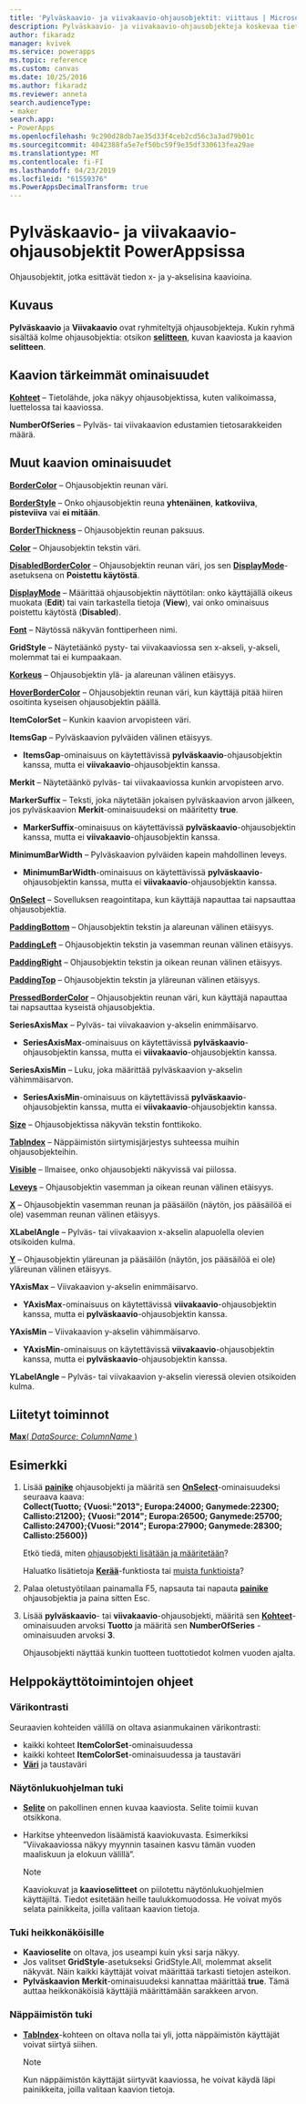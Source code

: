 ```yaml
---
title: 'Pylväskaavio- ja viivakaavio-ohjausobjektit: viittaus | Microsoft Docs'
description: Pylväskaavio- ja viivakaavio-ohjausobjekteja koskevaa tietoa, mukaan lukien ominaisuuksia ja esimerkkejä
author: fikaradz
manager: kvivek
ms.service: powerapps
ms.topic: reference
ms.custom: canvas
ms.date: 10/25/2016
ms.author: fikaradz
ms.reviewer: anneta
search.audienceType:
- maker
search.app:
- PowerApps
ms.openlocfilehash: 9c290d28db7ae35d33f4ceb2cd56c3a3ad79b01c
ms.sourcegitcommit: 4042388fa5e7ef50bc59f9e35df330613fea29ae
ms.translationtype: MT
ms.contentlocale: fi-FI
ms.lasthandoff: 04/23/2019
ms.locfileid: "61559376"
ms.PowerAppsDecimalTransform: true
---
```

# <a name="column-chart-and-line-chart-controls-in-powerapps"></a>Pylväskaavio- ja viivakaavio-ohjausobjektit PowerAppsissa
Ohjausobjektit, jotka esittävät tiedon x- ja y-akselisina kaavioina.

## <a name="description"></a>Kuvaus
**Pylväskaavio** ja **Viivakaavio** ovat ryhmiteltyjä ohjausobjekteja. Kukin ryhmä sisältää kolme ohjausobjektia: otsikon **[selitteen](control-text-box.md)**, kuvan kaaviosta ja kaavion **selitteen**.

## <a name="chart-key-properties"></a>Kaavion tärkeimmät ominaisuudet
**[Kohteet](properties-core.md)** – Tietolähde, joka näkyy ohjausobjektissa, kuten valikoimassa, luettelossa tai kaaviossa.

**NumberOfSeries** – Pylväs- tai viivakaavion edustamien tietosarakkeiden määrä.

## <a name="additional-chart-properties"></a>Muut kaavion ominaisuudet
**[BorderColor](properties-color-border.md)** – Ohjausobjektin reunan väri.

**[BorderStyle](properties-color-border.md)** – Onko ohjausobjektin reuna **yhtenäinen**, **katkoviiva**, **pisteviiva** vai **ei mitään**.

**[BorderThickness](properties-color-border.md)** – Ohjausobjektin reunan paksuus.

**[Color](properties-color-border.md)** – Ohjausobjektin tekstin väri.

**[DisabledBorderColor](properties-color-border.md)** – Ohjausobjektin reunan väri, jos sen **[DisplayMode](properties-core.md)**-asetuksena on **Poistettu käytöstä**.

**[DisplayMode](properties-core.md)** – Määrittää ohjausobjektin näyttötilan: onko käyttäjällä oikeus muokata (**Edit**) tai vain tarkastella tietoja (**View**), vai onko ominaisuus poistettu käytöstä (**Disabled**).

**[Font](properties-text.md)** – Näytössä näkyvän fonttiperheen nimi.

**GridStyle** – Näytetäänkö pysty- tai viivakaaviossa sen x-akseli, y-akseli, molemmat tai ei kumpaakaan.

**[Korkeus](properties-size-location.md)** – Ohjausobjektin ylä- ja alareunan välinen etäisyys.

**[HoverBorderColor](properties-color-border.md)** – Ohjausobjektin reunan väri, kun käyttäjä pitää hiiren osoitinta kyseisen ohjausobjektin päällä.

**ItemColorSet** – Kunkin kaavion arvopisteen väri.

**ItemsGap** – Pylväskaavion pylväiden välinen etäisyys.

* **ItemsGap**-ominaisuus on käytettävissä **pylväskaavio**-ohjausobjektin kanssa, mutta ei **viivakaavio**-ohjausobjektin kanssa.

**Merkit** – Näytetäänkö pylväs- tai viivakaaviossa kunkin arvopisteen arvo.

**MarkerSuffix** – Teksti, joka näytetään jokaisen pylväskaavion arvon jälkeen, jos pylväskaavion **Merkit**-ominaisuudeksi on määritetty **true**.

* **MarkerSuffix**-ominaisuus on käytettävissä **pylväskaavio**-ohjausobjektin kanssa, mutta ei **viivakaavio**-ohjausobjektin kanssa.

**MinimumBarWidth** – Pylväskaavion pylväiden kapein mahdollinen leveys.

* **MinimumBarWidth**-ominaisuus on käytettävissä **pylväskaavio**-ohjausobjektin kanssa, mutta ei **viivakaavio**-ohjausobjektin kanssa.

**[OnSelect](properties-core.md)** – Sovelluksen reagointitapa, kun käyttäjä napauttaa tai napsauttaa ohjausobjektia.

**[PaddingBottom](properties-size-location.md)** – Ohjausobjektin tekstin ja alareunan välinen etäisyys.

**[PaddingLeft](properties-size-location.md)** – Ohjausobjektin tekstin ja vasemman reunan välinen etäisyys.

**[PaddingRight](properties-size-location.md)** – Ohjausobjektin tekstin ja oikean reunan välinen etäisyys.

**[PaddingTop](properties-size-location.md)** – Ohjausobjektin tekstin ja yläreunan välinen etäisyys.

**[PressedBorderColor](properties-color-border.md)** – Ohjausobjektin reunan väri, kun käyttäjä napauttaa tai napsauttaa kyseistä ohjausobjektia.

**SeriesAxisMax** – Pylväs- tai viivakaavion y-akselin enimmäisarvo.

* **SeriesAxisMax**-ominaisuus on käytettävissä **pylväskaavio**-ohjausobjektin kanssa, mutta ei **viivakaavio**-ohjausobjektin kanssa.

**SeriesAxisMin** – Luku, joka määrittää pylväskaavion y-akselin vähimmäisarvon.

* **SeriesAxisMin**-ominaisuus on käytettävissä **pylväskaavio**-ohjausobjektin kanssa, mutta ei **viivakaavio**-ohjausobjektin kanssa.

**[Size](properties-text.md)** – Ohjausobjektissa näkyvän tekstin fonttikoko.

**[TabIndex](properties-accessibility.md)** – Näppäimistön siirtymisjärjestys suhteessa muihin ohjausobjekteihin.

**[Visible](properties-core.md)** – Ilmaisee, onko ohjausobjekti näkyvissä vai piilossa.

**[Leveys](properties-size-location.md)** – Ohjausobjektin vasemman ja oikean reunan välinen etäisyys.

**[X](properties-size-location.md)** – Ohjausobjektin vasemman reunan ja pääsäilön (näytön, jos pääsäilöä ei ole) vasemman reunan välinen etäisyys.

**XLabelAngle** – Pylväs- tai viivakaavion x-akselin alapuolella olevien otsikoiden kulma.

**[Y](properties-size-location.md)** – Ohjausobjektin yläreunan ja pääsäilön (näytön, jos pääsäilöä ei ole) yläreunan välinen etäisyys.

**YAxisMax** – Viivakaavion y-akselin enimmäisarvo.

* **YAxisMax**-ominaisuus on käytettävissä **viivakaavio**-ohjausobjektin kanssa, mutta ei **pylväskaavio**-ohjausobjektin kanssa.

**YAxisMin** – Viivakaavion y-akselin vähimmäisarvo.

* **YAxisMin**-ominaisuus on käytettävissä **viivakaavio**-ohjausobjektin kanssa, mutta ei **pylväskaavio**-ohjausobjektin kanssa.

**YLabelAngle** – Pylväs- tai viivakaavion y-akselin vieressä olevien otsikoiden kulma.

## <a name="related-functions"></a>Liitetyt toiminnot
[**Max**( *DataSource*; *ColumnName* )](../functions/function-aggregates.md)

## <a name="example"></a>Esimerkki
1. Lisää **[painike](control-button.md)** ohjausobjekti ja määritä sen **[OnSelect](properties-core.md)**-ominaisuudeksi seuraava kaava:<br>
   **Collect(Tuotto; {Vuosi:"2013"; Europa:24000; Ganymede:22300; Callisto:21200}; {Vuosi:"2014"; Europa:26500; Ganymede:25700; Callisto:24700};{Vuosi:"2014"; Europa:27900; Ganymede:28300; Callisto:25600})**
   
    Etkö tiedä, miten [ohjausobjekti lisätään ja määritetään](../add-configure-controls.md)?
   
    Haluatko lisätietoja **[Kerää](../functions/function-clear-collect-clearcollect.md)**-funktiosta tai [muista funktioista](../formula-reference.md)?
2. Palaa oletustyötilaan painamalla F5, napsauta tai napauta **[painike](control-button.md)** ohjausobjektia ja paina sitten Esc.
3. Lisää **pylväskaavio**- tai **viivakaavio**-ohjausobjekti, määritä sen **[Kohteet](properties-core.md)**-ominaisuuden arvoksi **Tuotto** ja määritä sen **NumberOfSeries** -ominaisuuden arvoksi **3**.
   
    Ohjausobjekti näyttää kunkin tuotteen tuottotiedot kolmen vuoden ajalta.


## <a name="accessibility-guidelines"></a>Helppokäyttötoimintojen ohjeet
### <a name="color-contrast"></a>Värikontrasti
Seuraavien kohteiden välillä on oltava asianmukainen värikontrasti:
* kaikki kohteet **ItemColorSet**-ominaisuudessa
* kaikki kohteet **ItemColorSet**-ominaisuudessa ja taustaväri
* **[Väri](properties-color-border.md)** ja taustaväri

### <a name="screen-reader-support"></a>Näytönlukuohjelman tuki
* **[Selite](control-text-box.md)** on pakollinen ennen kuvaa kaaviosta. Selite toimii kuvan otsikkona.
* Harkitse yhteenvedon lisäämistä kaaviokuvasta. Esimerkiksi ”Viivakaaviossa näkyy myynnin tasainen kasvu tämän vuoden maaliskuun ja elokuun välillä”.

    > [!NOTE]
  > Kaaviokuvat ja **kaavioselitteet** on piilotettu näytönlukuohjelmien käyttäjiltä. Tiedot esitetään heille taulukkomuodossa. He voivat myös selata painikkeita, joilla valitaan kaavion tietoja.

### <a name="low-vision-support"></a>Tuki heikkonäköisille
* **Kaavioselite** on oltava, jos useampi kuin yksi sarja näkyy.
* Jos valitset **GridStyle**-asetukseksi GridStyle.All, molemmat akselit näkyvät. Näin kaikki käyttäjät voivat määrittää tarkasti tietojen asteikon.
* **Pylväskaavion** **Merkit**-ominaisuudeksi kannattaa määrittää **true**. Tämä auttaa heikkonäköisiä käyttäjiä määrittämään sarakkeen arvon.

### <a name="keyboard-support"></a>Näppäimistön tuki
* **[TabIndex](properties-accessibility.md)**-kohteen on oltava nolla tai yli, jotta näppäimistön käyttäjät voivat siirtyä siihen.

    > [!NOTE]
  > Kun näppäimistön käyttäjät siirtyvät kaaviossa, he voivat käydä läpi painikkeita, joilla valitaan kaavion tietoja.
